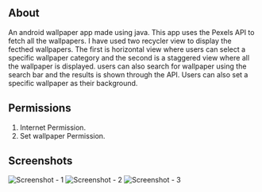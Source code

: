 
## About

An android wallpaper app made using java. This app uses the Pexels API to fetch all the wallpapers.
I have used two recycler view to display the fecthed wallpapers. The first is horizontal view where users can select a specific wallpaper category and the second is a staggered view where all the wallpaper is displayed. users can also search for wallpaper using the search bar and the results is shown through the API. Users can also set a specific wallpaper as their background.

## Permissions

1) Internet Permission.
2) Set wallpaper Permission.

## Screenshots

![Screenshot - 1](https://user-images.githubusercontent.com/62784600/137135929-b57e863f-3340-44dd-a043-466fa66657bf.png)
![Screenshot - 2](https://user-images.githubusercontent.com/62784600/137135934-dc61fb4e-fc60-4df3-b1ca-5097e8db429a.png)
![Screenshot - 3](https://user-images.githubusercontent.com/62784600/137135938-e4521a57-d039-4582-abea-bc38ed180e5a.png)
